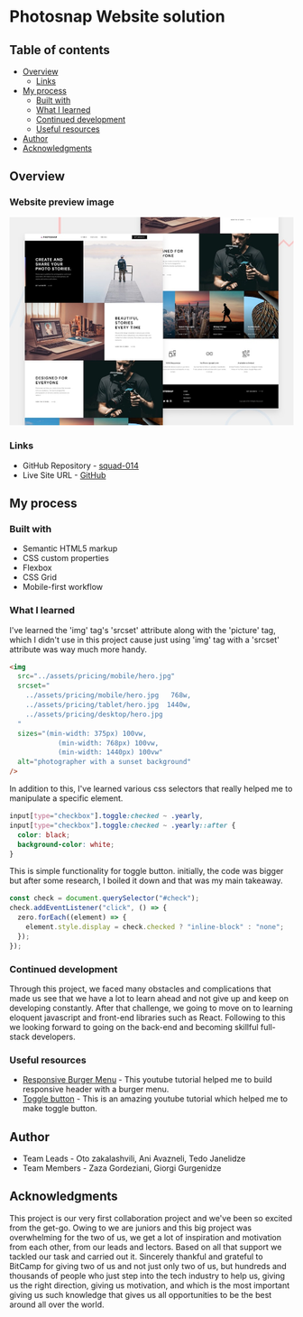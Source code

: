 # Photosnap Website solution

## Table of contents

- [Overview](#overview)
  - [Links](#links)
- [My process](#my-process)
  - [Built with](#built-with)
  - [What I learned](#what-i-learned)
  - [Continued development](#continued-development)
  - [Useful resources](#useful-resources)
- [Author](#author)
- [Acknowledgments](#acknowledgments)

## Overview

### Website preview image

![Website preview image](./assets/preview.jpg "Project Preview")

### Links

- GitHub Repository - [squad-014](https://github.com/Tjanelidze/squad-014)
- Live Site URL - [GitHub]()

## My process

### Built with

- Semantic HTML5 markup
- CSS custom properties
- Flexbox
- CSS Grid
- Mobile-first workflow

### What I learned

I've learned the 'img' tag's 'srcset' attribute along with the 'picture' tag, which I didn't use in this project cause just using 'img' tag with a 'srcset' attribute was way much more handy.

```html
<img
  src="../assets/pricing/mobile/hero.jpg"
  srcset="
    ../assets/pricing/mobile/hero.jpg   768w,
    ../assets/pricing/tablet/hero.jpg  1440w,
    ../assets/pricing/desktop/hero.jpg
  "
  sizes="(min-width: 375px) 100vw,
            (min-width: 768px) 100vw,
            (min-width: 1440px) 100vw"
  alt="photographer with a sunset background"
/>
```

In addition to this, I've learned various css selectors that really helped me to manipulate a specific element.

```css
input[type="checkbox"].toggle:checked ~ .yearly,
input[type="checkbox"].toggle:checked ~ .yearly::after {
  color: black;
  background-color: white;
}
```

This is simple functionality for toggle button. initially, the code was bigger but after some research, I boiled it down and that was my main takeaway.

```js
const check = document.querySelector("#check");
check.addEventListener("click", () => {
  zero.forEach((element) => {
    element.style.display = check.checked ? "inline-block" : "none";
  });
});
```

### Continued development

Through this project, we faced many obstacles and complications that made us see that we have a lot to learn ahead and not give up and keep on developing constantly. After that challenge, we going to move on to learning eloquent javascript and front-end libraries such as React. Following to this we looking forward to going on the back-end and becoming skillful full-stack developers.

### Useful resources

- [Responsive Burger Menu](https://www.youtube.com/watch?v=At4B7A4GOPg&t=709s) - This youtube tutorial helped me to build responsive header with a burger menu.
- [Toggle button](https://www.youtube.com/watch?v=N8BZvfRD_eU&t=811s) - This is an amazing youtube tutorial which helped me to make toggle button.

## Author

- Team Leads - Oto zakalashvili, Ani Avazneli, Tedo Janelidze
- Team Members - Zaza Gordeziani, Giorgi Gurgenidze

## Acknowledgments

This project is our very first collaboration project and we've been so excited from the get-go. Owing to we are juniors and this big project was overwhelming for the two of us, we get a lot of inspiration and motivation from each other, from our leads and lectors. Based on all that support we tackled our task and carried out it. Sincerely thankful and grateful to BitCamp for giving two of us and not just only two of us, but hundreds and thousands of people who just step into the tech industry to help us, giving us the right direction, giving us motivation, and which is the most important giving us such knowledge that gives us all opportunities to be the best around all over the world.
